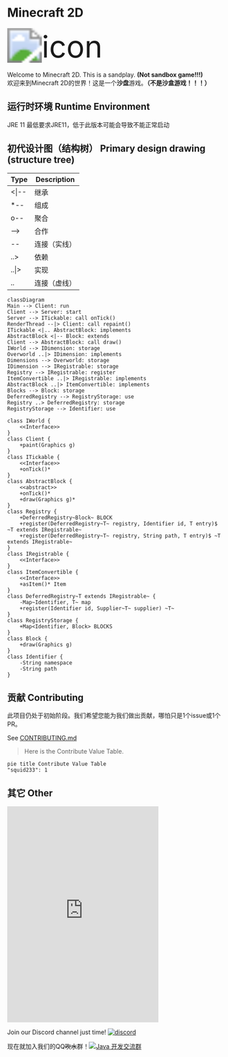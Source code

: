 <!--<style>
    .mask {
        background-color: black;
        color: black;
        transition: background-color 0.5s color 0.5s;
    }
    .mask:hover {
        background-color: none;
        color: none;
    }
</style>-->

# Minecraft 2D
<img src="icon.png" alt="icon" style="zoom:500%;" />

Welcome to Minecraft 2D. This is a sandplay. **(Not sandbox game!!!)**  
欢迎来到Minecraft 2D的世界！这是一个**沙盘**游戏。**（不是沙盒游戏！！！）**

## 运行时环境 Runtime Environment
JRE 11 
最低要求JRE11，低于此版本可能会导致不能正常启动

## 初代设计图（结构树） Primary design drawing (structure tree)
| Type  | Description  |
| ----- | ------------ |
| <\|-- | 继承         |
| \*--   | 组成         |
| o--   | 聚合         |
| -->   | 合作         |
| --    | 连接（实线） |
| ..>   | 依赖         |
| ..\|> | 实现         |
| ..    | 连接（虚线） |
```mermaid
classDiagram
Main --> Client: run
Client --> Server: start
Server --> ITickable: call onTick()
RenderThread --|> Client: call repaint()
ITickable <|.. AbstractBlock: implements
AbstractBlock <|-- Block: extends
Client --> AbstractBlock: call draw()
IWorld --> IDimension: storage
Overworld ..|> IDimension: implements
Dimensions --> Overworld: storage
IDimension --> IRegistrable: storage
Registry --> IRegistrable: register
ItemConvertible ..|> IRegistrable: implements
AbstractBlock ..|> ItemConvertible: implements
Blocks --> Block: storage
DeferredRegistry --> RegistryStorage: use
Registry ..> DeferredRegistry: storage
RegistryStorage --> Identifier: use

class IWorld {
    <<Interface>>
}
class Client {
    +paint(Graphics g)
}
class ITickable {
    <<Interface>>
    +onTick()*
}
class AbstractBlock {
    <<abstract>>
    +onTick()*
    +draw(Graphics g)*
}
class Registry {
    +DeferredRegistry~Block~ BLOCK
    +register(DeferredRegistry~T~ registry, Identifier id, T entry)$ ~T extends IRegistrable~
    +register(DeferredRegistry~T~ registry, String path, T entry)$ ~T extends IRegistrable~
}
class IRegistrable {
    <<Interface>>
}
class ItemConvertible {
    <<Interface>>
    +asItem()* Item
}
class DeferredRegistry~T extends IRegistrable~ {
    -Map~Identifier, T~ map
    +register(Identifier id, Supplier~T~ supplier) ~T~
}
class RegistryStorage {
    +Map<Identifier, Block> BLOCKS
}
class Block {
    +draw(Graphics g)
}
class Identifier {
    -String namespace
    -String path
}
```

## 贡献 Contributing
此项目仍处于初始阶段。我们希望您能为我们做出贡献，哪怕只是1个issue或1个PR。

See [CONTRIBUTING.md](CONTRIBUTING.md)

> Here is the Contribute Value Table.

```mermaid
pie title Contribute Value Table
"squid233": 1
```

## 其它 Other
<iframe src="https://discord.com/widget?id=751804389718753421&theme=dark" width="350" height="500" allowtransparency="true" frameborder="0" sandbox="allow-popups allow-popups-to-escape-sandbox allow-same-origin allow-scripts"></iframe>

Join our Discord channel just time! [![discord](https://img.shields.io/discord/751804389718753421)](https://discord.gg/ydYzTKV)

现在就加入我们的QQ<span class="mask" title="你知道的太多了"><s>吹水</s></span>群！<a target="_blank" href="https://qm.qq.com/cgi-bin/qm/qr?k=efwa2cjVSs-S_UorWELGd45SPTJBTGV6&jump_from=webapi"><img border="0" src="//pub.idqqimg.com/wpa/images/group.png" alt="Java 开发交流群" title="Java 开发交流群"></a>

